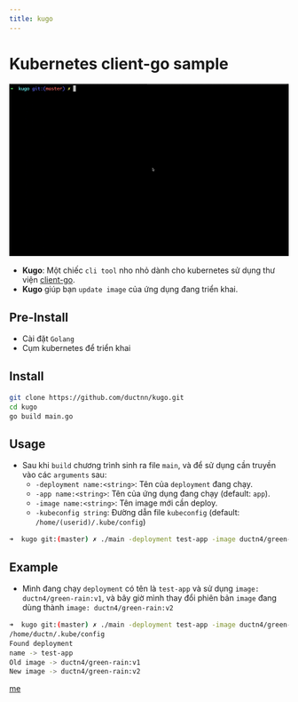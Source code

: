 ```yaml
---
title: kugo
---
```


# Kubernetes client-go sample

<p align="center">
    <img src="./img/kugo.gif" width="800">
</p>

* **Kugo**: Một chiếc `cli tool` nho nhỏ dành cho kubernetes sử  dụng thư viện
[client-go](https://github.com/kubernetes/client-go).
* **Kugo** giúp bạn `update image` của ứng dụng đang triển khai.

## Pre-Install

* Cài đặt `Golang`
* Cụm kubernetes để  triển khai

## Install

```bash
git clone https://github.com/ductnn/kugo.git
cd kugo
go build main.go
```

## Usage

* Sau khi `build` chương trình sinh ra file `main`, và để  sử  dụng cần truyền
vào các `arguments` sau:
    * `-deployment name:<string>`: Tên của `deployment` đang chạy.
    * `-app name:<string>`: Tên của ứng dụng đang chạy (default: `app`).
    * `-image name:<string>`: Tên image mới cần deploy.
    * `-kubeconfig string`: Đường dẫn file `kubeconfig` (default: `/home/(userid)/.kube/config`)

```bash
➜  kugo git:(master) ✗ ./main -deployment test-app -image ductn4/green-rain:v1 -app test-app
```

## Example

* Mình đang chạy `deployment` có tên là `test-app` và sử  dụng `image: ductn4/green-rain:v1`,
và bây giờ mình thay đổi phiên bản `image` đang dùng thành `image: ductn4/green-rain:v2`

```bash
➜  kugo git:(master) ✗ ./main -deployment test-app -image ductn4/green-rain:v2 -app test-app
/home/ductn/.kube/config
Found deployment
name -> test-app
Old image -> ductn4/green-rain:v1
New image -> ductn4/green-rain:v2
```

[me](https://ductn.info/about)

